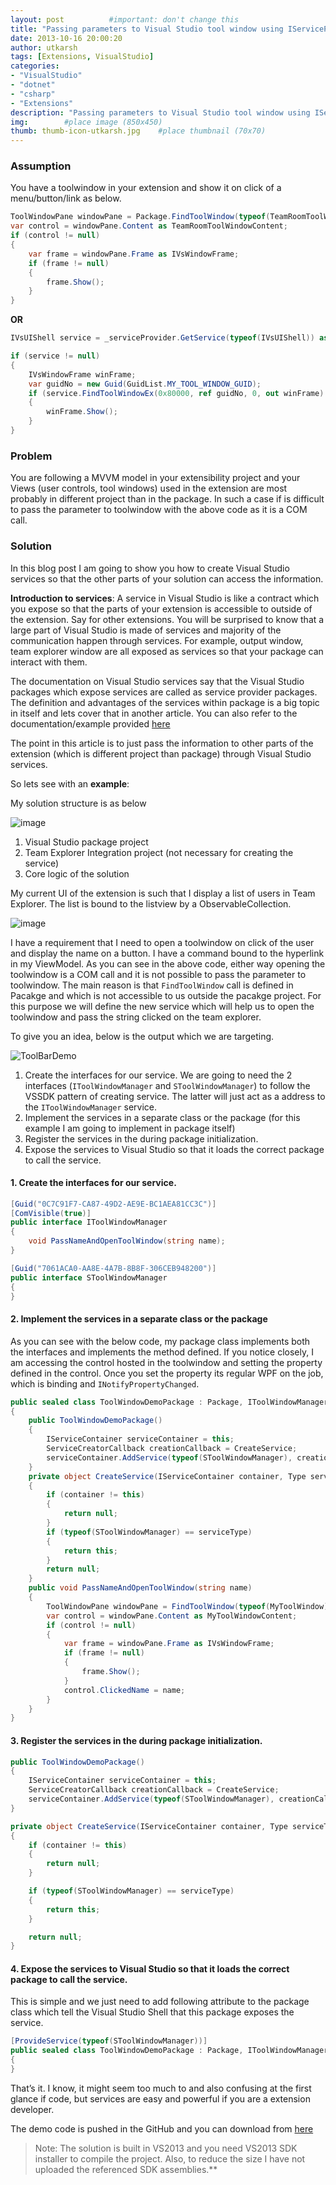```yaml
---
layout: post          #important: don't change this
title: "Passing parameters to Visual Studio tool window using IServiceProvider"
date: 2013-10-16 20:00:20
author: utkarsh
tags: [Extensions, VisualStudio]
categories:
- "VisualStudio"
- "dotnet"
- "csharp"
- "Extensions"
description: "Passing parameters to Visual Studio tool window using IServiceProvider"
img:        #place image (850x450)
thumb: thumb-icon-utkarsh.jpg    #place thumbnail (70x70)
---
```

### Assumption

You have a toolwindow in your extension and show it on click of a menu/button/link as below.

```cs
ToolWindowPane windowPane = Package.FindToolWindow(typeof(TeamRoomToolWindow), 0, true);
var control = windowPane.Content as TeamRoomToolWindowContent;
if (control != null)
{
    var frame = windowPane.Frame as IVsWindowFrame;
    if (frame != null)
    {
        frame.Show();
    }
}
```
**OR**

```cs
IVsUIShell service = _serviceProvider.GetService(typeof(IVsUIShell)) as IVsUIShell;

if (service != null)
{
    IVsWindowFrame winFrame;
    var guidNo = new Guid(GuidList.MY_TOOL_WINDOW_GUID);
    if (service.FindToolWindowEx(0x80000, ref guidNo, 0, out winFrame) >= 0 && winFrame != null)
    {
        winFrame.Show();
    }
}
```

### Problem

You are following a MVVM model in your extensibility project and your Views (user controls, tool windows) used in the extension are most probably in different project than in the package. In such a case if is difficult to pass the parameter to toolwindow with the above code as it is a COM call.

### Solution

In this blog post I am going to show you how to create Visual Studio services so that the other parts of your solution can access the information.

**Introduction to services**: A service in Visual Studio is like a contract which you expose so that the parts of your extension is accessible to outside of the extension. Say for other extensions. You will be surprised to know that a large part of Visual Studio is made of services and majority of the communication happen through services. For example, output window, team explorer window are all exposed as services so that your package can interact with them. 

The documentation on Visual Studio services say that the Visual Studio packages which expose services are called as service provider packages. The definition and advantages of the services within package is a big topic in itself and lets cover that in another article. You can also refer to the documentation/example provided [here](http://archive.msdn.microsoft.com/ServicesRefDD/Release/ProjectReleases.aspx?ReleaseId=1215)

The point in this article is to just pass the information to other parts of the extension (which is different project than package) through Visual Studio services.

So lets see with an **example**:

My solution structure is as below

![image](/images/screenshots/utkarsh/2013_10_16_passing_parameters_to_visual_Image1.png)

1.  Visual Studio package project 
2.  Team Explorer Integration project (not necessary for creating the service) 
3.  Core logic of the solution 

My current UI of the extension is such that I display a list of users in Team Explorer. The list is bound to the listview by a ObservableCollection. 

![image](/images/screenshots/utkarsh//2013_10_16_passing_parameters_to_visual_Image2.png)

I have a requirement that I need to open a toolwindow on click of the user and display the name on a button. I have a command bound to the hyperlink in my ViewModel. As you can see in the above code, either way opening the toolwindow is a COM call and it is not possible to pass the parameter to toolwindow. The main reason is that `FindToolWindow` call is defined in Pacakge and which is not accessible to us outside the pacakge project. For this purpose we will define the new service which will help us to open the toolwindow and pass the string clicked on the team explorer.

To give you an idea, below is the output which we are targeting.

![ToolBarDemo](/images/screenshots/utkarsh/2013_10_16_passing_parameters_to_visual_Image3.gif)

1.  Create the interfaces for our service. We are going to need the 2 interfaces (`IToolWindowManager` and `SToolWindowManager`) to follow the VSSDK pattern of creating service. The latter will just act as a address to the `IToolWindowManager` service. 
2.  Implement the services in a separate class or the package (for this example I am going to implement in package itself) 
3.  Register the services in the during package initialization. 
4.  Expose the services to Visual Studio so that it loads the correct package to call the service. 

#### 1. Create the interfaces for our service.

```cs
[Guid("0C7C91F7-CA87-49D2-AE9E-BC1AEA81CC3C")]
[ComVisible(true)]
public interface IToolWindowManager
{
    void PassNameAndOpenToolWindow(string name);
}

[Guid("7061ACA0-AA8E-4A7B-8B8F-306CEB948200")]
public interface SToolWindowManager
{
}
```

#### 2. Implement the services in a separate class or the package

As you can see with the below code, my package class implements both the interfaces and implements the method defined. If you notice closely, I am accessing the control hosted in the toolwindow and setting the property defined in the control. Once you set the property its regular WPF on the job, which is binding and `INotifyPropertyChanged`.

```cs
public sealed class ToolWindowDemoPackage : Package, IToolWindowManager, SToolWindowManager
{
    public ToolWindowDemoPackage()
    {
        IServiceContainer serviceContainer = this;
        ServiceCreatorCallback creationCallback = CreateService;
        serviceContainer.AddService(typeof(SToolWindowManager), creationCallback, true);
    }
    private object CreateService(IServiceContainer container, Type serviceType)
    {
        if (container != this)
        {
            return null;
        }
        if (typeof(SToolWindowManager) == serviceType)
        {
            return this;
        }
        return null;
    }
    public void PassNameAndOpenToolWindow(string name)
    {
        ToolWindowPane windowPane = FindToolWindow(typeof(MyToolWindow), 0, true);
        var control = windowPane.Content as MyToolWindowContent;
        if (control != null)
        {
            var frame = windowPane.Frame as IVsWindowFrame;
            if (frame != null)
            {
                frame.Show();
            }
            control.ClickedName = name;
        }
    }
}
```

#### 3. Register the services in the during package initialization. 

```cs
public ToolWindowDemoPackage()
{
    IServiceContainer serviceContainer = this;
    ServiceCreatorCallback creationCallback = CreateService;
    serviceContainer.AddService(typeof(SToolWindowManager), creationCallback, true);
}

private object CreateService(IServiceContainer container, Type serviceType)
{
    if (container != this)
    {
        return null;
    }

    if (typeof(SToolWindowManager) == serviceType)
    {
        return this;
    }

    return null;
}
```

#### 4. Expose the services to Visual Studio so that it loads the correct package to call the service. 

This is simple and we just need to add following attribute to the package class which tell the Visual Studio Shell that this package exposes the service.

```cs
[ProvideService(typeof(SToolWindowManager))]
public sealed class ToolWindowDemoPackage : Package, IToolWindowManager, SToolWindowManager
{
}
```
That’s it. I know, it might seem too much to and also confusing at the first glance if code, but services are easy and powerful if you are a extension developer.

The demo code is pushed in the GitHub and you can download from [here](https://github.com/onlyutkarsh/ToolWindowDemo/)


> Note: The solution is built in VS2013 and you need VS2013 SDK installer to compile the project. Also, to reduce the size I have not uploaded the referenced SDK assemblies.**